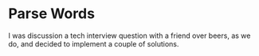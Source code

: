 Parse Words
===========
I was discussion a tech interview question with a friend over beers, as we do,
and decided to implement a couple of solutions.
